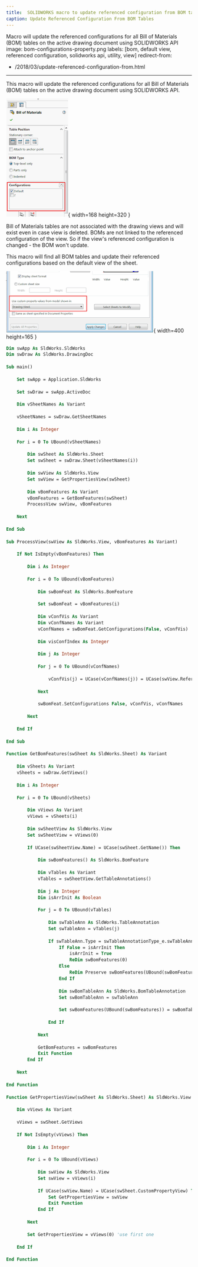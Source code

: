 ```yaml
---
title:  SOLIDWORKS macro to update referenced configuration from BOM tables
caption: Update Referenced Configuration From BOM Tables
---
```

 Macro will update the referenced configurations for all Bill of Materials (BOM) tables on the active drawing document using SOLIDWORKS API
image: bom-configurations-property.png
labels: [bom, default view, referenced configuration, solidworks api, utility, view]
redirect-from:
  - /2018/03/update-referenced-configuration-from.html
---
This macro will update the referenced configurations for all Bill of Materials (BOM) tables on the active drawing document using SOLIDWORKS API.

![List of configurations to use in the BOM table](bom-configurations-property.png){ width=168 height=320 }

Bill of Materials tables are not associated with the drawing views and will exist even in case view is deleted.
BOMs are not linked to the referenced configuration of the view. So if the view's referenced configuration is changed - the BOM won't update.

This macro will find all BOM tables and update their referenced configurations based on the default view of the sheet.

![Use custom properties value from model option in the sheet properties](use-custom-prps-from-view-sheet-property.png){ width=400 height=165 }

~~~ vb
Dim swApp As SldWorks.SldWorks
Dim swDraw As SldWorks.DrawingDoc

Sub main()

    Set swApp = Application.SldWorks
    
    Set swDraw = swApp.ActiveDoc
    
    Dim vSheetNames As Variant
    
    vSheetNames = swDraw.GetSheetNames
    
    Dim i As Integer
        
    For i = 0 To UBound(vSheetNames)
        
        Dim swSheet As SldWorks.Sheet
        Set swSheet = swDraw.Sheet(vSheetNames(i))
        
        Dim swView As SldWorks.View
        Set swView = GetPropertiesView(swSheet)
        
        Dim vBomFeatures As Variant
        vBomFeatures = GetBomFeatures(swSheet)
        ProcessView swView, vBomFeatures
        
    Next
    
End Sub

Sub ProcessView(swView As SldWorks.View, vBomFeatures As Variant)
    
    If Not IsEmpty(vBomFeatures) Then
        
        Dim i As Integer
        
        For i = 0 To UBound(vBomFeatures)
            
            Dim swBomFeat As SldWorks.BomFeature
            
            Set swBomFeat = vBomFeatures(i)
            
            Dim vConfVis As Variant
            Dim vConfNames As Variant
            vConfNames = swBomFeat.GetConfigurations(False, vConfVis)
            
            Dim visConfIndex As Integer
            
            Dim j As Integer
            
            For j = 0 To UBound(vConfNames)
                
                vConfVis(j) = UCase(vConfNames(j)) = UCase(swView.ReferencedConfiguration)
                                
            Next
            
            swBomFeat.SetConfigurations False, vConfVis, vConfNames
            
        Next
        
    End If
    
End Sub

Function GetBomFeatures(swSheet As SldWorks.Sheet) As Variant
    
    Dim vSheets As Variant
    vSheets = swDraw.GetViews()
    
    Dim i As Integer
    
    For i = 0 To UBound(vSheets)
    
        Dim vViews As Variant
        vViews = vSheets(i)
        
        Dim swSheetView As SldWorks.View
        Set swSheetView = vViews(0)
        
        If UCase(swSheetView.Name) = UCase(swSheet.GetName()) Then
            
            Dim swBomFeatures() As SldWorks.BomFeature
            
            Dim vTables As Variant
            vTables = swSheetView.GetTableAnnotations()
            
            Dim j As Integer
            Dim isArrInit As Boolean
            
            For j = 0 To UBound(vTables)
                
                Dim swTableAnn As SldWorks.TableAnnotation
                Set swTableAnn = vTables(j)
                
                If swTableAnn.Type = swTableAnnotationType_e.swTableAnnotation_BillOfMaterials Then
                    If False = isArrInit Then
                        isArrInit = True
                        ReDim swBomFeatures(0)
                    Else
                        ReDim Preserve swBomFeatures(UBound(swBomFeatures) + 1)
                    End If
                    
                    Dim swBomTableAnn As SldWorks.BomTableAnnotation
                    Set swBomTableAnn = swTableAnn
                    
                    Set swBomFeatures(UBound(swBomFeatures)) = swBomTableAnn.BomFeature
                    
                End If
                
            Next
            
            GetBomFeatures = swBomFeatures
            Exit Function
        End If
        
    Next
    
End Function

Function GetPropertiesView(swSheet As SldWorks.Sheet) As SldWorks.View
    
    Dim vViews As Variant
    
    vViews = swSheet.GetViews
    
    If Not IsEmpty(vViews) Then
        
        Dim i As Integer
        
        For i = 0 To UBound(vViews)
            
            Dim swView As SldWorks.View
            Set swView = vViews(i)
            
            If UCase(swView.Name) = UCase(swSheet.CustomPropertyView) Then
                Set GetPropertiesView = swView
                Exit Function
            End If
            
        Next
        
        Set GetPropertiesView = vViews(0) 'use first one
        
    End If
    
End Function

~~~


